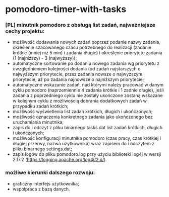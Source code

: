 # pomodoro-timer-with-tasks
### [PL] minutnik pomodoro z obsługą list zadań, najważniejsze cechy projektu:

- możliwość dodawania nowych zadań poprzez podanie nazwy zadania, określenie szacowanego czasu potrzebnego do realizacji (zadanie krótkie (mniej niż 5 min) i zadania długie) i określenie priorytetu zadania (1 (najniższy) - 3 (najwyższy));
- automatyczne sortowanie po dodaniu nowego zadania wg priorytetu z uwzględnieniem kolejności dodania (od zadań najstarszych o najwyższym priorytecie, przez zadania nowsze o najwyższym priorytecie, aż po zadania najnowsze o najniższym priorytecie;
- automatyczne wskazanie zadań, nad którymi należy pracować w danym cyklu pomodoro (naprzemiennie 4 zadania krótkie i 1 zadnie długie), jeśli zadania z poprzedniego cyklu nie zostały ukończone zostaną wskazane w kolejnym cyklu z możliwością dobrania dodatkowych zadań w przypadku zadań krótkich;
- możliwość wyświetlenia list zadań krótkich, długich i ukończonych;
- możliwość oznaczenia konkretnego zadania jako ukończonego bez uruchamiania minutnika;
- zapis do i odczyt z pliku binarnego tasks.dat list zadań krótkich, długich i ukończonych;
- możliwość konfiguracji minutnika pomodoro (czas pracy, czas krótkiej i długiej przerwy, nazwa użytkownika) wraz zapisem do i odczytem z pliku binarnego settings.dat;
- zapis logów do pliku pomodoro.log przy użyciu biblioteki log4j w wersji 2.17.2 (https://logging.apache.org/log4j/2.x/).

### możliwe kierunki dalszego rozwoju:
- graficzny interfejs użytkownika;
- współpraca z bazą danych.
